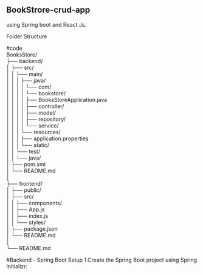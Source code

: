 ## BookStrore-crud-app
using Spring boot and React Js.

Folder Structure

#code \
BooksStore/  \
├── backend/ \
│   ├── src/ \
│   │   ├── main/ \
│   │   │   ├── java/ \
│   │   │   │   └── com/ \
│   │   │   │       └── bookstore/ \
│   │   │   │           ├── BooksStoreApplication.java \
│   │   │   │           ├── controller/ \
│   │   │   │           ├── model/ \
│   │   │   │           ├── repository/ \
│   │   │   │           └── service/ \
│   │   │   └── resources/  \
│   │   │       ├── application.properties \
│   │   │       └── static/ \
│   │   └── test/ \
│   │       └── java/ \
│   ├── pom.xml \
│   └── README.md \
│ \
├── frontend/ \
│   ├── public/ \
│   ├── src/ \
│   │   ├── components/ \
│   │   ├── App.js \
│   │   ├── index.js \
│   │   └── styles/ \
│   ├── package.json \
│   └── README.md \
│ \
└── README.md 

#Backend - Spring Boot Setup
1.Create the Spring Boot project using Spring Initializr:



